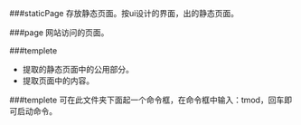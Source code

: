 ###staticPage
存放静态页面。按ui设计的界面，出的静态页面。

###page
网站访问的页面。

###templete
* 提取的静态页面中的公用部分。
* 提取页面中的内容。

###templete 
可在此文件夹下面起一个命令框，在命令框中输入：tmod，回车即可启动命令。